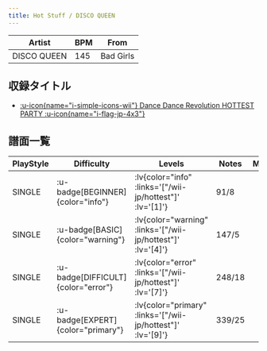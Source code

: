 ```yaml
---
title: Hot Stuff / DISCO QUEEN
---
```


|Artist|BPM|From|
|------|---|----|
|DISCO QUEEN|145|Bad Girls|

## 収録タイトル

- [ :u-icon{name="i-simple-icons-wii"} Dance Dance Revolution HOTTEST PARTY :u-icon{name="i-flag-jp-4x3"} ](/wii-jp/hottest)

## 譜面一覧

|PlayStyle|Difficulty|Levels|Notes|Movie|
|---------|----------|------|-----|-----|
|SINGLE| :u-badge[BEGINNER]{color="info"} | :lv{color="info" :links='["/wii-jp/hottest"]' :lv='[1]'} |91/8||
|SINGLE| :u-badge[BASIC]{color="warning"} | :lv{color="warning" :links='["/wii-jp/hottest"]' :lv='[4]'} |147/5||
|SINGLE| :u-badge[DIFFICULT]{color="error"} | :lv{color="error" :links='["/wii-jp/hottest"]' :lv='[7]'} |248/18||
|SINGLE| :u-badge[EXPERT]{color="primary"} | :lv{color="primary" :links='["/wii-jp/hottest"]' :lv='[9]'} |339/25||
